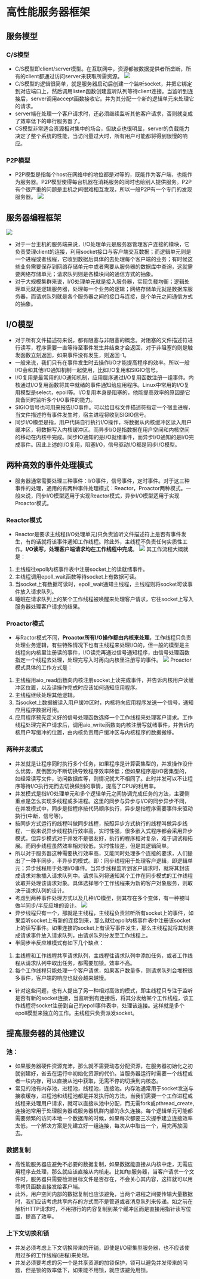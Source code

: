 # 高性能服务器框架
## 服务模型
### C/S模型
- C/S模型即client/server模型。在互联网中，资源都被数据提供者所垄断，所有的client都通过访问server来获取所需资源。
![](image/2022-01-06-11-44-07.png)
- C/S模型的逻辑很简单，就是服务器启动后创建一个监听socket，并把它绑定到对应端口上，然后调用listen函数创建监听队列等待client连接。当监听到连接后，server调用accept函数接收它。并为其分配一个新的逻辑单元来处理它的请求。
- server端在处理一个客户请求时，还必须继续监听其他客户请求，否则就变成了效率低下的串行服务器了。
- CS模型非常适合资源相对集中的场合，但缺点也很明显，server的负载能力决定了整个系统的性能，当访问量过大时，所有用户可能都将得到很慢的响应。
### P2P模型
- P2P模型是指每个host在网络中的地位都是对等的，既能作为客户端，也能作为服务器。P2P模型使得每台机器在消耗服务的同时也给别人提供服务。P2P有个很严重的问题是主机之间很难相互发现，所以一般P2P有一个专门的发现服务器。
![](image/2022-01-06-13-28-31.png)
## 服务器编程框架
![](image/2022-01-06-13-34-06.png)
- 对于一台主机的服务端来说，I/O处理单元是服务器管理客户连接的模块，它负责受理client的连接，利用socket接口与客户端交互数据；而逻辑单元则是一个进程或者线程，它收到数据后具体的去处理每个客户端的业务；有时候这些业务需要保存到网络存储单元中或者需要从服务器的数据库中查询，这就需要网络存储单元；请求队列则是各模块间的通信方式的抽象。
- 对于大规模集群来说，I/O处理单元就是接入服务器，实现负载均衡；逻辑处理单元就是逻辑服务器，处理每一个业务的逻辑；网络存储单元就是数据库服务器，而请求队列就是各个服务器之间的接口与连接，是个单元之间通信方式的抽象。
  
## I/O模型
- 对于所有文件描述符来说，都有阻塞与非阻塞的概念。对阻塞的文件描述符进行读写，程序需要一直等待至事件发生并结束才会返回，对于非阻塞的则是触发函数立刻返回，如果事件没有发生，则返回-1。
- 一般来说，我们只有在事件发生时去操作I/O才能提高程序的效率。所以一般I/O会和其他I/O通知机制一起使用，比如I/O复用和SIGIO信号。
- I/O复用是最常用的I/O通知机制，应用层序通过I/O复用函数注册一组事件。内核通过I/O复用函数将其中就绪的事件通知给应用程序。Linux中常用的I/O复用模型是select，epoll等。I/O复用本身是阻塞的，他能提高效率的原因是它具备同时监听多个I/O事件的能力。
- SIGIO信号也可用来报告I/O事件。可以给目标文件描述符指定一个宿主进程，当文件描述符有事件发生时，宿主进程将收到SIGIO信号。
- 同步I/O模型是指，用户代码自行执行I/O操作，将数据从内核缓冲区读入用户缓冲区，将数据写入内核缓冲区。而异步I/O是指数据在用户空间和内核空间的移动在内核中完成。同步IO通知的是I/O就绪事件，而异步I/O通知的是I/O完成事件。因此上述的I/O复用，阻塞I/O，信号驱动I/O都是同步I/O模型。
## 两种高效的事件处理模式
- 服务器通常需要处理三种事件：I/O事件，信号事件，定时事件。对于这三种事件的处理，通用的有两种事件处理模式：Reactor，Proactor两种模式。一般来说，同步I/O模型适用于实现Reactor模式，异步I/O模型适用于实现Proactor模式。
### Reactor模式
- Reactor是要求主线程(I/O处理单元)只负责监听文件描述符上是否有事件发生，有的话就将该事件通知工作线程。除此外，主线程不负责任何实质性工作。**I/O读写，处理客户端请求均在工作线程中完成**。
![](image/2022-01-06-15-23-20.png)
其工作流程大概就是：
1. 主线程往epoll内核事件表中注册socket上的读就绪事件。
2. 主线程调用epoll_wait函数等待socket上有数据可读。
3. 当socket上有数据可读时，epoll_wait通知主线程，主线程则将socket可读事件放入请求队列。
4. 睡眠在请求队列上的某个工作线程被唤醒来处理客户请求，它往socket上写入服务器处理客户请求的结果。
### Proactor模式
- 与Ractor模式不同，**Proactor所有I/O操作都由内核来处理**，工作线程只负责处理业务逻辑，有些特殊情况下也有主线程来处理I/O的，但一般的模型是主线程向内核里注册读的事件，I/O读完再通过信号通知程序，由信号处理函数指定一个线程去处理，处理完写入时再向内核里注册写的事件。
![](image/2022-01-06-15-40-11.png)
Proactor模式具体的工作方式是：
1. 主线程用aio_read函数向内核注册socket上读完成事件，并告诉内核用户读缓冲区位置，以及读操作完成时应该如何通知应用程序。
2. 主线程继续处理其他逻辑。
3. 当socket上数据被读入用户缓冲区时，内核将向应用程序发送一个信号，通知应用程序数据可用。
4. 应用程序预先定义好的信号处理函数选择一个工作线程来处理客户请求。工作线程处理完客户请求后，调用aio_write函数向内核注册写就绪事件，并告诉内核用户写缓冲的位置，由内核负责用户缓冲区与内核程序的数据搬移。
### 两种并发模式
- 并发就是让程序同时执行多个任务，如果程序是计算密集型的，并发操作没什么优势，反倒因为不断切换导致程序效率降低；但如果程序是I/O密集型的，如经常读写文件，访问数据库等，则情况就大不相同了。此时并发可以不让程序等待I/O执行完而去切换做别的事情，提高了CPU的利用率。
- 并发模式是指I/O处理单元和多个逻辑单元之间协调完成任务的方法，主要侧重点是怎么实现多线程或多进程。这里的同步与异步与I/O的同步异步不同，在并发模式中，同步是指程序按代码顺序执行，异步是指程序需要事件来驱动执行(中断，信号等)。
- 按同步方式运行的线程叫做同步线程，按照异步方式执行的线程叫做异步线程，一般来说异步线程执行效率高，实时性强，很多嵌入式程序都会采用异步模式，但异步模式对于并发不是很友好，执行的程序相对复杂，难于调试和拓展。而同步线程虽然效率相对较低，实时性较差，但是其逻辑简单。
- 所以对于服务器这种需要执行效率高，又能同时处理多个连接的要求，人们提出了一种半同步，半异步的模式。即：同步线程用于处理客户逻辑，即逻辑单元；异步线程用于处理I/O事件。当异步线程监听到客户请求时，就将其封装成请求对象插入请求队列中。请求队列将通知某个工作在同步模式的工作线程读取并处理该请求对象。具体选择哪个工作线程来为新的客户对象服务，则取决于请求队列的设计。
- 考虑到两种事件处理方式以及几种I/O模型，则其存在多个变体，有一种被叫做半同步/半反应堆的设计。
![](image/2022-01-06-16-44-25.png)
- 异步线程只有一个，那就是主线程，主线程负责监听所有socket上的事件，如果监听socket上有新的连接到来，那么就往epoll内核事件表中注册该socket上的读写事件。如果连接的socket上有读写事件发生，那么主线程就将其封装成请求事件放入请求队列，由请求队列分发至工作线程上。
- 半同步半反应堆模式有如下几个缺点：
1. 主线程和工作线程共享请求队列，主线程往请求队列中添加任务，或者工作线程从请求队列中取出任务，都需要加锁。效率不高。
2. 每个工作线程只能处理一个客户请求，如果客户数量多，则请求队列会堆积很多事件，客户端的响应也就会越来越慢。
- 针对这些问题，也有人提出了另一种相对高效的模式，即主线程只专注于监听是否有新的socket连接，当监听到有连接后，将其分发给某个工作线程，该工作线程将socket注册到自己的epoll事件表中，处理该连接。这样就是多个epoll模型来独立的工作。主线程只负责派发socket。
## 提高服务器的其他建议
### 池：
- 如果服务器硬件资源充沛，那么就不需要动态分配资源，在服务器初始化之初就创建好，省去在运行中初始化资源的代价。当服务器运行时需要一个线程或者一块内存，可以直接从池中获取，无需不停的切换到内核态。
- 常见的池有内存池，进程池，线程池，连接池。内存池通常用于socket发送与接收缓存，进程池和线程池都是并发执行的方法，当我们需要一个工作进程或线程来处理用户请求，就可以直接从池中分配，而无需fork或pthread_create,连接池常用于处理服务器或服务器机群内部的永久连接。每个逻辑单元可能都需要频繁的访问本地一个数据库的时候，如果每次都要三次握手建立连接效率太低，一个解决方案是先建立好一组连接，每次从中取出一个，用完再放回去。
### 数据复制
- 高性能服务器应避免不必要的数据复制，如果数据能直接从内核中走，无需应用程序去处理，那么就应该直接从内核走。比如ftp服务器，当客户请求一个文件时，服务器只需要检测目标文件是否存在，不会关心其内容，这样就可以用零拷贝函数直接发给客户端。
- 此外，用户空间内部的数据复制也应该避免，当两个进程之间要传输大量数据时，我们应该考虑共享内存的方式而不是管道或者消息队列来传递。如之前在解析HTTP请求时，不用把行的内容复制到某个缓冲区而是直接用指针读写位置，提高了效率。
### 上下文切换和锁
- 并发必须考虑上下文切换带来的开销，即使是I/O密集型服务器，也不应该使用过多的工作线程(进程)来处理。
- 并发必须要考虑的另一个是共享资源的加锁保护，锁可以避免并发带来的问题，但是锁的效率低下，如果能不用锁，就应该避免用锁。 